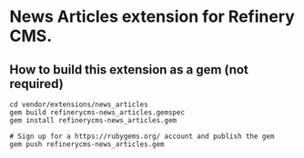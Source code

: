 # News Articles extension for Refinery CMS.

## How to build this extension as a gem (not required)

    cd vendor/extensions/news_articles
    gem build refinerycms-news_articles.gemspec
    gem install refinerycms-news_articles.gem

    # Sign up for a https://rubygems.org/ account and publish the gem
    gem push refinerycms-news_articles.gem
